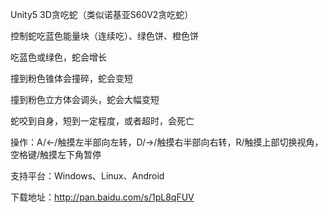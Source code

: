 Unity5 3D贪吃蛇（类似诺基亚S60V2贪吃蛇）

控制蛇吃蓝色能量块（连续吃）、绿色饼、橙色饼

吃蓝色或绿色，蛇会增长

撞到粉色锥体会撞碎，蛇会变短

撞到粉色立方体会调头，蛇会大幅变短

蛇咬到自身，短到一定程度，或者超时，会死亡

操作：A/←/触摸左半部向左转，D/→/触摸右半部向右转，R/触摸上部切换视角，空格键/触摸左下角暂停

支持平台：Windows、Linux、Android

下载地址：http://pan.baidu.com/s/1pL8qFUV
